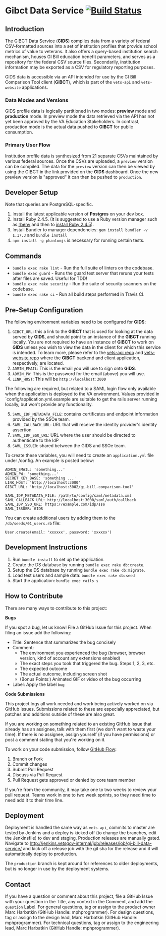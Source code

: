 # Gibct Data Service [![Build Status](https://dev.va.gov/jenkins/buildStatus/icon?job=department-of-veterans-affairs/gibct-data-service/master)](http://jenkins.vetsgov-internal/job/department-of-veterans-affairs/job/gibct-data-service/job/master/)

## Introduction
The GIBCT Data Service (**GIDS**) compiles data from a variety of federal CSV-formatted sources into a set of
institution profiles that provide school metrics of value to veterans. It also offers a query-based institution search
mechanism, houses GI Bill education benefit parameters, and serves as a repository for the federal CSV source files.
Secondarily, institution information may be exported as a CSV for regulatory reporting purposes.

GIDS data is accessible via an API intended for use by the GI Bill Comparison Tool client (**GIBCT**), which is part of
the `vets-api` and `vets-website` applications.

### Data Modes and Versions
GIDS profile data is logically partitioned in two modes: **preview** mode and **production** mode. In preview mode the
data retrieved via the API has not yet been approved by the VA Education Stakeholders. In contrast, production mode is
the actual data pushed to **GIBCT** for public consumption.

### Primary User Flow
Institution profile data is synthesized from 21 separate CSVs maintained by various federal sources. Once the CSVs are
uploaded, a `preview` version can be compiled. The data for the `preview` version can then be viewed by using the GIBCT
in the link provided on the **GIDS** dashboard. Once the new preview version is "approved" it can then be pushed to
`production`.

## Developer Setup
Note that queries are PostgreSQL-specific.

1. Install the latest applicable version of **Postgres** on your dev box.
2. Install Ruby 2.4.5. (It is suggested to use a Ruby version manager such as [rbenv](https://github.com/rbenv/rbenv#installation) and then to [install Ruby 2.4.5](https://github.com/rbenv/rbenv#installing-ruby-versions)).
3. Install Bundler to manager dependencies: `gem install bundler -v 1.17.3` and `bundle install`
4. `npm install -g phantomjs` is necessary for running certain tests.

## Commands
- `bundle exec rake lint` - Run the full suite of linters on the codebase.
- `bundle exec guard` - Runs the guard test server that reruns your tests after files are saved. Useful for TDD!
- `bundle exec rake security` - Run the suite of security scanners on the codebase.
- `bundle exec rake ci` - Run all build steps performed in Travis CI.

## Pre-Setup Configuration
The following environment variables need to be configured for **GIDS**:

1. `GIBCT_URL`: this a link to the **GIBCT** that is used for looking at the data served by **GIDS**, and should
   point to an instance of the **GIBCT** running locally. You are not required to have an instance of **GIBCT**
	 to work on **GIDS** unless you wish to view the data in the client for which this service is intended. To learn
	 more, please refer to the [vets-api repo](https://github.com/department-of-veterans-affairs/vets-api) and
	 [vets-website repo](https://github.com/department-of-veterans-affairs/vets-website) where the **GIBCT** backend and
	 client application, respectively, are located.
2. `ADMIN_EMAIL`: This is the email you will use to sign onto **GIDS**.
3. `ADMIN_PW`: This is the password for the email (above) you will use.
4. `LINK_HOST`: This will be `http://localhost:3000`

The following are required, but related to a SAML login flow only available when the application is deployed to the VA environment. Values provided in `config/application.yml.example are suitable to get the rails server running locally, but won't provide any functionality.

5. `SAML_IDP_METADATA_FILE`: contains certificates and endpoint information provided by the SSOe team.
6. `SAML_CALLBACK_URL`: URL that will receive the identity provider's identity assertion
7. `SAML_IDP_SSO_URL`: URL where the user should be directed to authenticate to the IdP
8. `SAML_ISSUER`: shared between the GIDS and SSOe team.

To create these variables, you will need to create an `application.yml` file under /config. An example is posted below:

```
ADMIN_EMAIL: 'something...'
ADMIN_PW: 'something...'
SECRET_KEY_BASE: 'something ...'
LINK_HOST: 'http://localhost:3000'
GIBCT_URL: 'http://localhost:3002/gi-bill-comparison-tool'

SAML_IDP_METADATA_FILE: /path/to/config/saml/metadata.xml
SAML_CALLBACK_URL: http://localhost:3000/saml/auth/callback
SAML_IDP_SSO_URL: https://example.com/idp/sso
SAML_ISSUER: GIDS
```

You can create additional users by adding them to the `/db/seeds/01_users.rb` file:

```
User.create(email: 'xxxxxx', password: 'xxxxxx')
```

## Development Instructions
1. Run `bundle install` to set up the application.
2. Create the DS database by running `bundle exec rake db:create`.
3. Setup the DS database by running `bundle exec rake db:migrate`.
5. Load test users and sample data: `bundle exec rake db:seed`
5. Start the application: `bundle exec rails s`

## How to Contribute

There are many ways to contribute to this project:

**Bugs**

If you spot a bug, let us know! File a GitHub Issue for this project. When filing an issue add the following:

- Title: Sentence that summarizes the bug concisely
- Comment:
    - The environment you experienced the bug (browser, browser version, kind of account any extensions enabled)
    - The exact steps you took that triggered the bug. Steps 1, 2, 3, etc.
    - The expected outcome
    - The actual outcome, including screen shot
    - (Bonus Points:) Animated GIF or video of the bug occurring
- Label: Apply the label `bug`

**Code Submissions**

This project logs all work needed and work being actively worked on via GitHub Issues. Submissions related to these are especially appreciated, but patches and additions outside of these are also great.

If you are working on something related to an existing GitHub Issue that already has an assignee, talk with them first (we don't want to waste your time). If there is no assignee, assign yourself (if you have permissions) or post a comment stating that you're working on it.

To work on your code submission, follow [GitHub Flow](https://guides.github.com/introduction/flow/):

1. Branch or Fork
1. Commit changes
1. Submit Pull Request
1. Discuss via Pull Request
1. Pull Request gets approved or denied by core team member

If you're from the community, it may take one to two weeks to review your pull request. Teams work in one to two week sprints, so they need time to need add it to their time line.

## Deployment

Deployment is handled the same way as `vets-api`, commits to master are tested by Jenkins and a deploy is kicked off (to change the branches, edit the Jenkinsfile) to dev and staging. Production releases are manually gated. Navigate to http://jenkins.vetsgov-internal/job/releases/job/gi-bill-data-service/ and kick off a release job with the git sha for the release and it will automatically deploy to production.

The `production` branch is kept around for references to older deployments, but is no longer in use by the deployment systems.

## Contact

If you have a question or comment about this project, file a GitHub Issue with your question in the Title, any context in the Comment, and add the `question` Label. For general questions, tag or assign to the product owner Marc Harbatkin (GitHub Handle: mphprogrammer). For design questions, tag or assign to the design lead,  Marc Harbatkin (GitHub Handle: mphprogrammer). For technical questions, tag or assign to the engineering lead, Marc Harbatkin (GitHub Handle: mphprogrammer).
